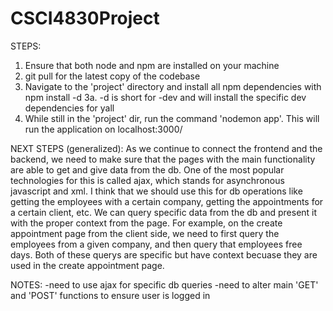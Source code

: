 # CSCI4830Project

STEPS:
1. Ensure that both node and npm are installed on your machine
2. git pull for the latest copy of the codebase
3. Navigate to the 'project' directory and install all npm dependencies with npm install -d
3a. -d is short for -dev and will install the specific dev dependencies for yall
4. While still in the 'project' dir, run the command 'nodemon app'. This will run the application on localhost:3000/


NEXT STEPS (generalized):
As we continue to connect the frontend and the backend, we need to make sure that the pages with the main functionality are able to get and give data from the db. One of the most popular technologies for this is called ajax, which stands for asynchronous javascript and xml. I think that we should use this for db operations like getting the employees with a certain company, getting the appointments for a certain client, etc. We can query specific data from the db and present it with the proper context from the page. For example, on the create appointment page from the client side, we need to first query the employees from a given company, and then query that employees free days. Both of these querys are specific but have context becuase they are used in the create appointment page. 


NOTES:
-need to use ajax for specific db queries
-need to alter main 'GET' and 'POST' functions to ensure user is logged in

